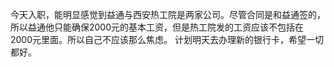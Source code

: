 今天入职，能明显感觉到益通与西安热工院是两家公司。尽管合同是和益通签的，所以益通他只能确保2000元的基本工资，但是热工院发的工资应该不包括在2000元里面。所以自己不应该那么焦虑。
计划明天去办理新的银行卡，希望一切都好。
